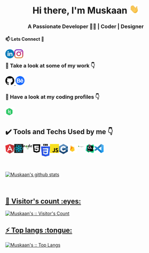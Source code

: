 <h1 align="center">Hi there, I'm Muskaan <img src="./gif/Hi.gif" width="30px"></h1>
<h3 align="center">A Passionate Developer 👨‍💻 | Coder | Designer </h3>
<h4>📫 Lets Connect 🤝</h3>
<a href="https://www.linkedin.com/in/muskaan-mittal-b1435318a/">
  <img align="left" alt="Muskaan's Linkdein" width="28px" src="./svgs/linkedin.svg" />
</a>
<a href="https://www.instagram.com/muskaan_mittal/">
  <img align="left" alt="Muskaan's Instagram" width="28px" src="./svgs/instagram.svg" />
</a>
<br/>

<h3>🔭 Take a look at some of my work 👇</h3>
<a href="https://github.com/muskaanmittal129">
  <img alt="Muskaan's Github" width="28px" src="./pngs/github.png" />
</a>
<a href="https://www.behance.net/muskaanmittal129">
  <img alt="Muskaan's Behance" width="28px" src="./svgs/behance.svg" />
</a>
<br/>

<h3>🌱 Have a look at my coding profiles 👇</h3>
<a href="https://www.hackerrank.com/itsmuskaanmitta1">
  <img align="left" alt="Muskaan's Hackerrank" width="28px" src="./svgs/hackerrank.svg" />
</a>
<br/>
<br/>

<h2> ✔️ Tools and Techs Used by me 👇</h2>
<img align="left" alt="Muskaan's Angular" width="28px" src="./svgs/angular.svg" />
<img align="left" alt="Muskaan's React" width="28px" src="./svgs/react.svg" />
<img align="left" alt="Muskaan's Node" width="28px" src="./pngs/node.png" />
<img align="left" alt="Muskaan's HTML" width="28px" src="./svgs/html5.svg" />
<img align="left" alt="Muskaan's CSS" width="28px" src="./svgs/CSS.svg" />
<img align="left" alt="Muskaan's JS" width="28px" src="./pngs/js.png" />
<img align="left" alt="Muskaan's C++" width="28px" src="./svgs/c.svg" />
<img align="left" alt="Muskaan's Firebase" width="28px" src="./pngs/firebase.png" />
<img align="left" alt="Muskaan's MongoDB" width="28px" src="./pngs/mongodb.png" />
<img align="left" alt="Muskaan's CSS" width="28px" src="./svgs/clion.svg" />
<img align="left" alt="Muskaan's vs" width="28px" src="./svgs/vs.svg" />

<br/>
<br/>
<br/>
<br/>
<br/>

<a href="https://github.com/muskaanmittal129">
 <img align="center" src="https://github-readme-stats.vercel.app/api?username=muskaanmittal129&show_icons=true&theme=gotham&line_height=27" alt="Muskaan's github stats"/>
<br/>
<br/>
<br/>

<h2>👯 Visitor's count :eyes:</h2>

<p><img src="https://profile-counter.glitch.me/{muskaanmittal129}/count.svg" alt="Muskaan's :: Visitor's Count" /></p>

<h2>⚡ Top langs :tongue:</h2>

<p><img src="https://github-readme-stats.vercel.app/api/top-langs/?username=muskaanmittal129&langs_count=10&theme=tokyonight&layout=compact" alt="Muskaan's :: Top Langs" /></p>



